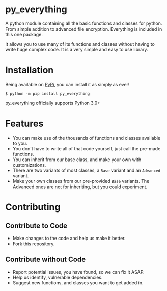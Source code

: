 # py_everything
A python module containing all the basic functions and classes for python. From simple addition to advanced file encryption. Everything is included in this one package.

It allows you to use many of its functions and classes without having to write huge complex code. It is a very simple and easy to use library. 

# Installation
Being available on [PyPi](https://pypi.org), you can install it as simply as ever!
```
$ python -m pip install py_everything
```
py_everything officially supports Python 3.0+

# Features
- You can make use of the thousands of functions and classes available to you.
- You don't have to write all of that code yourself, just call the pre-made functions.
- You can inherit from our base class, and make your own with customizations.
- There are two variants of most classes, a `Base` variant and an `Advanced` variant.
- Make your own classes from our pre-provided `Base` variants. The Advanced ones are not for inheriting, but you could experiment.

# Contributing
## Contribute to Code
- Make changes to the code and help us make it better.
- Fork this repository.
## Contribute without Code
- Report potential issues, you have found, so we can fix it ASAP.
- Help us identify, vulnerable dependencies.
- Suggest new functions, and classes you want to get added in.
